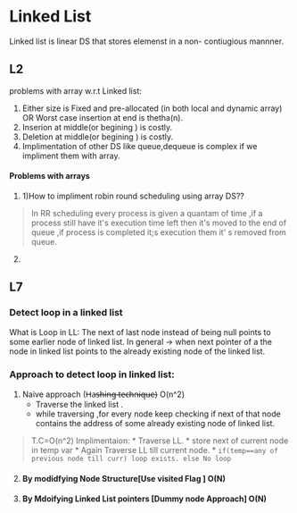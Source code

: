 # Linked List

Linked list is linear DS that stores elemenst in a non- contiugious  mannner.

## L2

 problems with array w.r.t Linked list:
 1.  Either size is Fixed and pre-allocated (in both local and dynamic array) OR  Worst case insertion at end is thetha(n).
 2. Inserion at middle(or begining ) is costly.
 3. Deletion at middle(or begining ) is costly.
 4. Implimentation of other DS like queue,dequeue is complex if we impliment them with array.
 
 #### Problems with arrays
 
 1. 1)How to impliment robin round scheduling using array DS??
 > In RR scheduling every process is given a quantam of time ,if  a process still have it's execution time left then it's moved to the end of queue ,if process is completed it;s execution them it' s removed from queue.
         
 2.         
 



## L7

### Detect loop in a linked list

What is Loop in LL: The next of last node instead of being null points to some earlier node of linked list.  In general -> when next pointer of a the node in linked list points to the already existing node of the linked list.


### Approach to detect loop in linked list:

1. Naive approach (H̶a̶s̶h̶i̶n̶g̶ ̶t̶e̶c̶h̶n̶i̶q̶u̶e̶) O(n^2)
   - Traverse the linked list .
   - while traversing ,for every node keep checking if next of that node contains the address of some already existing node of linked          list.
  > T.C=O(n^2)
     Implimentaion: * Traverse LL. 
                     * store next of current node in temp var
                     * Again Traverse LL till current node.
                     * ```if(temp==any of previous node till curr)
                         loop exists.
                       else
                        No loop
                        ```
                    
     
     
2.  #### By modidfying  Node Structure[Use visited Flag ]  O(N)
       


3. ####  By Mdoifying Linked List pointers [Dummy node Approach]  O(N)
